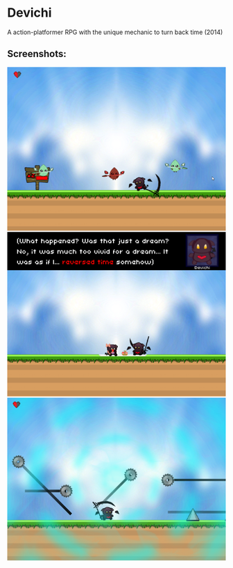 # Devichi
A action-platformer RPG with the unique mechanic to turn back time (2014)

## Screenshots:

![Screenshot 1](screenshot1.png?raw=true "Screenshot 1")
![Screenshot 2](screenshot2.png?raw=true "Screenshot 2")
![Screenshot 3](screenshot3.png?raw=true "Screenshot 3")